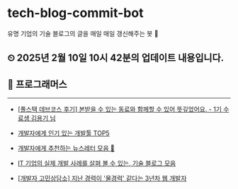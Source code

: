 # tech-blog-commit-bot
유명 기업의 기술 블로그의 글을 매일 매일 갱신해주는 봇 🤖
## ⏲ 2025년 2월 10일 10시 42분의 업데이트 내용입니다.
## 🎃 프로그래머스

---
- [[풀스택 데브코스 후기] 본받을 수 있는 동료와 함께할 수 있어 뜻깊었어요. - 1기 수료생 김용기 님](https://prgms.tistory.com/226)

- [개발자에게 인기 있는 개발툴 TOP5](https://prgms.tistory.com/180)

- [개발자에게 추천하는 뉴스레터 모음 💌](https://prgms.tistory.com/174)

- [IT 기업의 실제 개발 사례를 살펴 볼 수 있는, 기술 블로그 모음](https://prgms.tistory.com/183)

- [[개발자 고민상담소] 지난 경력이 '물경력' 같다는 3년차 웹 개발자](https://prgms.tistory.com/18)

